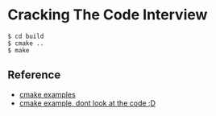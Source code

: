 # Cracking The Code Interview

```
$ cd build
$ cmake ..
$ make
```

## Reference
- [cmake examples](https://github.com/ttroy50/cmake-examples)
- [cmake example, dont look at the code ;D](https://github.com/Kazhuu/advent-of-code-2020/blob/main/CMakeLists.txt)
